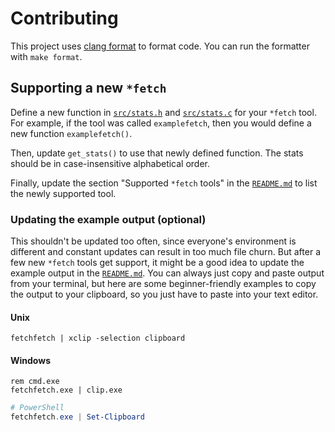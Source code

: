 # Contributing

This project uses [clang format][clang-format] to format code. You can run the formatter
with `make format`.

## Supporting a new `*fetch`

Define a new function in [`src/stats.h`][stats-header] and
[`src/stats.c`][stats-implementation] for your `*fetch` tool. For example, if the tool
was called `examplefetch`, then you would define a new function `examplefetch()`.

Then, update `get_stats()` to use that newly defined function. The stats should be in
case-insensitive alphabetical order.

Finally, update the section "Supported `*fetch` tools" in the [`README.md`][readme] to
list the newly supported tool.

### Updating the example output (optional)

This shouldn't be updated too often, since everyone's environment is different and
constant updates can result in too much file churn. But after a few new `*fetch` tools
get support, it might be a good idea to update the example output in the
[`README.md`][readme]. You can always just copy and paste output from your terminal, but
here are some beginner-friendly examples to copy the output to your clipboard, so you
just have to paste into your text editor.

#### Unix

```shell
fetchfetch | xclip -selection clipboard
```

#### Windows

```batch
rem cmd.exe
fetchfetch.exe | clip.exe
```

```powershell
# PowerShell
fetchfetch.exe | Set-Clipboard
```

[clang-format]: https://clang.llvm.org/docs/ClangFormat.html
[readme]: ./README.md
[stats-header]: ./src/stats.h
[stats-implementation]: ./src/stats.c
